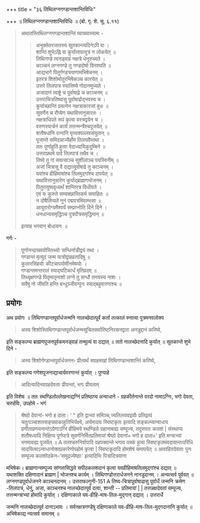 +++
title = "३६ तिथिलग्नगण्डान्तशान्तिविधिः"

+++
॥ तिथिलग्नगण्डान्तशान्तिविधिः ॥ (बो. गृ. शे. सू. ६.११) 

> अथातस्तिथिलग्नगण्डान्तशान्तिं व्याख्यास्यामः - 
>
>> अभुक्तेतरजातस्य सूतकान्त्यदिनेऽपि वा ।  
शान्तिं शुभेऽह्नि वा कुर्यात्तावत्पुत्रं न लोकयेत् ॥  
तिथिगण्डे त्वनड्वाहं नक्षत्रे धेनुरुच्यते ।  
काञ्चनं लग्नगण्डे तु गण्डदोषो विनश्यति ॥  
आद्यभागे पितुर्गण्डत्रयाणामभिषेचनम् ।  
इतरत्र शिशोर्मातुरभिषेकञ्च कारयेत् ॥  
उत्तरे तिलपात्र स्यात्तिष्ये गोदानमुच्यते ।  
अजादानं त्वाष्ट्रे च पूर्वाषाढ़े च काञ्चनम् ॥  
उत्तराचित्रतिष्यासु पूर्वाषाढोद्भवस्य च ।  
कुर्याच्छान्तिं प्रयत्नेन नक्षत्राकारजां बुधः ॥  
सुवर्णेन च रौप्येण यथावित्तानुसारतः ।  
नक्षत्राधिपते रूपं कृत्वा वस्त्रद्वयेन च ।  
वरुणस्यार्चनं कार्यं तत्तन्मन्त्रैश्चपूजयेत् ॥  
शतौषधानि रत्नानि मृत्त्वक्पल्लवसंयुतान् ॥  
पूजान्ते समिदन्नाज्यैर्होमं तिलयवैम्तथा ।  
ततः पूर्णाहुतिं हुत्वा वेदाध्यायिकुदुम्बिने ॥  
उत्तराप्रथमे पादे तिलपात्रं तथैव च ।  
तिष्ये तु गां सवत्साञ्च सुशीलाञ्च पयस्विनीम् ॥  
अजां चित्रासु वै दद्यात्पूर्वाषाढे तु काञ्चनम् ।  
यवांश्च व्रीहिमाषांश्च तिलमुद्गांश्च दापयेत् ॥  
यथावित्तानुसारेण कुर्याद्ब्राह्मणभोजनम् ।  
पितुरायुष्यवृध्यर्थं शान्तिरत्र विधीयते ।  
एवं यः कुरुते सम्यक्छान्तिकर्म समाहितः ॥  
न दोषैर्लिप्यते नूनं पद्मपत्रमिवाम्भसा ॥  
आयुरारोग्यमैश्वर्यं सम्प्राप्नोति दिने दिने ।  
धनधान्यसमृद्धिञ्च पुत्रपौत्रसमृद्धिमान् ॥ 
>
> इत्याह भगवान् बोधायनः ॥

गर्गः - 

> पूर्णानन्दाख्ययोस्तिथ्योः सन्धिर्नाडीद्वयं तथा ।  
गण्डान्तं मृत्युदं जन्म यात्रोद्वाहव्रतादिषु ॥  
कुलारसिंहयोः कीटचापयोर्मीनमेषयोः ।  
गण्डान्तमन्तरालं स्याद्घटिकार्धं मृतिप्रदम् ॥  
तिथ्यृक्षगण्डे पितृमातृनाशो लग्ने तु सन्धौ तनयस्य नाशः ।  
सर्वेषु नो जीवति हन्ति बन्धूञ्जीवन्पुनः स्याद्बहुवारणाश्च ॥

## प्रयोगः

अथ प्रयोगः ॥ तिथिगण्डान्तपूर्वार्धजन्मनि नालच्छेदात्पूर्वं कर्ता तत्कालं स्नात्वा पुत्रमनवलोक्य 

> अस्य शिशोस्तिथिगण्डान्तपूर्वार्धजन्मसूचितसर्वारिष्टनिरसनद्वारा अनडुद्दानं करिष्ये, 

इति सङ्कल्प्य ब्राह्मणपूजनपूर्वकमनड्वाहं तन्मूल्यं वा दद्यात् ॥ ततो नालच्छेदनादि कुर्यात् ॥ सूतकान्ते शुभे दिने - 

> अस्य शिशोर्गण्डान्तपूर्वार्धजनन॰ प्रीत्यर्थं सग्रहमखां तिथिगण्डान्तशान्तिं करिष्ये,

इति सङ्कल्प्य गणेशपूजनाद्याचार्यवरणान्तं कुर्यात् । पुण्याहे 

> आदित्यादिनवग्रहदेवताः प्रीयन्तां, भगः प्रीयताम्

इति विशेषः ॥ ततः स्थण्डिलोल्लेखनाद्यग्निं प्रतिष्ठाप्य अन्वाधाने - ग्रहकीर्तनान्ते वरदो नामाऽग्निः, भगो देवता, चरुर्हविः, उपहोमे - भगं 

> श्रेष्ठो देवानां॰ भगो ह दाता
:
'
"
इति द्वाभ्यां समिञ्च,ज्यतिलयवद्रव्यैः प्रतिद्रव्यं चतुःपञ्चाशतसङ्ख्याकाहुतिभिर्यक्ष्ये, अर्यमादयः स्विष्टकृतः इत्यादि सङ्कल्प्यान्वाधाय प्रणीताप्रणयनान्तेऽग्रेणाऽग्निं व्रीहिमये स्थण्डिले ग्रहानाबाह्य सम्पूज्य, तदुत्तरतः कलशं | संस्थाप्य शतौषध्यादि निक्षिप्य पूर्णपात्रे सुवर्णनिर्मितप्रतिमायां श्रेष्ठो देवानां० भगो ह दाता०' इति मन्त्राभ्यां भगमावाह्य पूजयेत् ॥ A ततश्चरुनिर्वापादि ग्रहपक्वान्ते भगाय पक्कं हुत्वा स्विष्टकृतमवदायान्तःपरिधि सादयित्वाऽन्वाधानोक्तप्रकारेणोपहोमं कृत्वा | स्विष्टकृदादि होमशेषं समापयेत् ॥ आवाहितदेवताः पुनः सम्पूज्य कलशोदकेन–'समुद्रज्येष्ठाः' इत्यादिभिः पित्रादित्रयाणा

मभिषेकः। ब्राह्मणान्सम्पूज्य सांगतासिद्धये सपीठकलशदानं कृत्वा यवव्रीहिमाषतिलमुद्गांश्च दद्यात् ॥ यथाशक्ति दक्षिणादानं ब्राह्मण | भोजनश्च कार्यम् । तिथिगण्डोत्तरार्धजनने नानडुदानम् । अन्यत्सर्व पूर्ववत् ॥ लग्नगण्डपूर्वार्धजनने काञ्चनदानम् । उत्तराफल्गुनी-151 A तिष्य-चित्रापूर्वाषाढासु पूर्वार्धे जन्मनि क्रमेण -तिलपात्रं, धेनुं, अजा, काञ्चनश्च नालच्छेदात्पूर्व दत्वा, शान्ती -- प्रतिमायां | | तत्तन्नक्षदेवतां सम्पूज्य, तत्तन्मन्त्राभ्यां होमादि कुर्यात् । दक्षिणाकाले यव-व्रीहि-माष-तिल-मुद्गान् दद्यात् । उत्तरार्धे

जन्मनि नालच्छेदात्पूर्व दानाऽभावः । सर्वनक्षत्रगण्डेषु दक्षिणाकाले यव-व्रीहि-माष-तिल-मुद्गदानानि कुर्यात् ॥ अभिषेकाद्य न्यत्सर्व समानम् ॥
